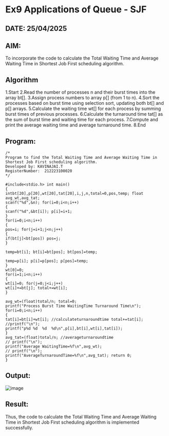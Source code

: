 # Ex9 Applications of Queue - SJF
## DATE: 25/04/2025
## AIM:
To incorporate the code to calculate the Total Waiting Time and Average Waiting Time in Shortest Job First scheduling algorithm.
## Algorithm
1.Start
2.Read the number of processes n and their burst times into the array bt[].
3.Assign process numbers to array p[] (from 1 to n).
4.Sort the processes based on burst time using selection sort, updating both bt[] and p[] arrays.
5.Calculate the waiting time wt[] for each process by summing burst times of previous processes.
6.Calculate the turnaround time tat[] as the sum of burst time and waiting time for each process.
7.Compute and print the average waiting time and average turnaround time.
8.End
## Program:
```
/*
Program to find the Total Waiting Time and Average Waiting Time in Shortest Job First scheduling algorithm.
Developed by: KAVINAJAI.T
RegisterNumber:  212223100020
*/

#include<stdio.h> int main()
{
intbt[20],p[20],wt[20],tat[20],i,j,n,total=0,pos,temp; float avg_wt,avg_tat;
scanf("%d",&n); for(i=0;i<n;i++)
{
scanf("%d",&bt[i]); p[i]=i+1;
}
for(i=0;i<n;i++)
{
pos=i; for(j=i+1;j<n;j++)
{
if(bt[j]<bt[pos]) pos=j;
}
 
temp=bt[i]; bt[i]=bt[pos]; bt[pos]=temp;

temp=p[i]; p[i]=p[pos]; p[pos]=temp;
}
wt[0]=0;
for(i=1;i<n;i++)
{
wt[i]=0; for(j=0;j<i;j++)
wt[i]+=bt[j]; total+=wt[i];
}

avg_wt=(float)total/n; total=0;
printf("Process Burst Time WaitingTime Turnaround Time\n"); for(i=0;i<n;i++)
{
tat[i]=bt[i]+wt[i]; //calculateturnaroundtime total+=tat[i];
//printf("\n");
printf("p%d	%d	%d	%d\n",p[i],bt[i],wt[i],tat[i]);
}
avg_tat=(float)total/n; //averageturnaroundtime
// printf("\n");
printf("Average WaitingTime=%f\n",avg_wt);
// printf("\n");
printf("AverageTurnaroundTime=%f\n",avg_tat); return 0;
}
```

## Output:
![image](https://github.com/user-attachments/assets/98455681-2989-4331-90c1-a8995ed54106)



## Result:
Thus, the code to calculate the Total Waiting Time and Average Waiting Time in Shortest Job First scheduling algorithm is implemented successfully.
